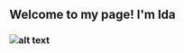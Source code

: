 ## <i class="fa fa-gear fa-spin fa-2x" style="color: firebrick"></i> Welcome to my page! I'm Ida 

### ![alt text](https://img.icons8.com/plasticine/100/000000/stack.png)

